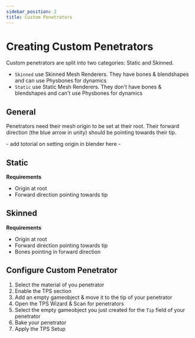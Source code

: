 ```yaml
---
sidebar_position: 2
title: Custom Penetrators
---
```

# Creating Custom Penetrators 

Custom penetrators are split into two categories: Static and Skinned.
- `Skinned` use Skinned Mesh Renderers. They have bones & blendshapes and can use Physbones for dynamics
- `Static` use Static Mesh Renderers. They don't have bones & blendshapes and can't use Physbones for dynamics

## General
Penetrators need their mesh origin to be set at their root. Their forward direction (the blue arrow in unity) should be pointing towards their tip.

\- add totorial on setting origin in blender here \-

## Static
**Requirements**
- Origin at root
- Forward direction pointing towards tip

## Skinned
**Requirements**
- Origin at root
- Forward direction pointing towards tip
- Bones pointing in forward direction

## Configure Custom Penetrator
1. Select the material of you penetrator
2. Enable the TPS section
3. Add an empty gameobject & move it to the tip of your penetrator
4. Open the TPS Wizard & Scan for penetrators
5. Select the empty gameobject you just created for the `Tip` field of your penetrator
6. Bake your penetrator
7. Apply the TPS Setup
